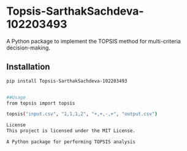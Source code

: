 # Topsis-SarthakSachdeva-102203493

A Python package to implement the TOPSIS method for multi-criteria decision-making.

## Installation
```bash
pip install Topsis-SarthakSachdeva-102203493


##Usage
from topsis import topsis

topsis("input.csv", "1,1,1,2", "+,+,-,+", "output.csv")

License
This project is licensed under the MIT License.

A Python package for performing TOPSIS analysis

